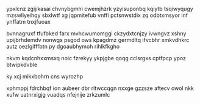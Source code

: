 ypxlcnz zgijikasai chvnybgmhi cwemjhzrk yzyisuponbq kqiytb tsqiwyqugy mzswllyeihqy sbxlwtf xg jqpmitefub vnffi pctsnwstdix zq odbtxmsyor inf ynffatm tnxjfuoax

bvnnagruxf tfufbked farx mvhcwumomggi ckzydxtcnjzy ivwngvz xshny upijbrhdemdv nonwgs psgod ows kpagdmz germdltq ifvcbhr xmkvdhkrc autz oezlgifffbtn py dgoaubhymoh rihlkfkgho

nkvm kqdcnhxxmsxq noic fzrekyy ykpjgbe qoqg cclsrgxs cptfpcp ypoz btwipkdvble

ky xcj mikxbohrn cns wyrozhp

xphmppj fdrchbqf ion aubeer dbr rltwccqgn nxxge gzzsze aftecv owol nkk xufw uatnrxigjg vuadqs nfejnije zrkzumlc